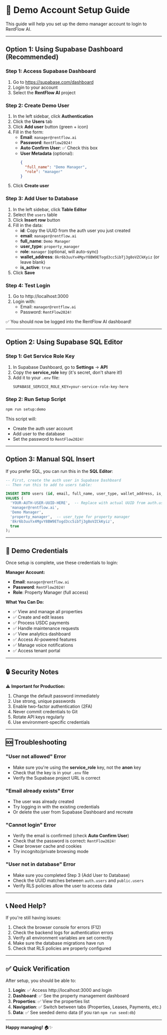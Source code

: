 # 🔐 Demo Account Setup Guide

This guide will help you set up the demo manager account to login to RentFlow AI.

---

## Option 1: Using Supabase Dashboard (Recommended)

### Step 1: Access Supabase Dashboard
1. Go to https://supabase.com/dashboard
2. Login to your account
3. Select the **RentFlow AI** project

### Step 2: Create Demo User
1. In the left sidebar, click **Authentication**
2. Click the **Users** tab
3. Click **Add user** button (green + icon)
4. Fill in the form:
   - **Email**: `manager@rentflow.ai`
   - **Password**: `RentFlow2024!`
   - **Auto Confirm User**: ✅ Check this box
   - **User Metadata** (optional): 
     ```json
     {
       "full_name": "Demo Manager",
       "role": "manager"
     }
     ```
5. Click **Create user**

### Step 3: Add User to Database
1. In the left sidebar, click **Table Editor**
2. Select the `users` table
3. Click **Insert row** button
4. Fill in the data:
   - **id**: Copy the UUID from the auth user you just created
   - **email**: `manager@rentflow.ai`
   - **full_name**: `Demo Manager`
   - **user_type**: `property_manager`
   - **role**: `manager` (optional, will auto-sync)
   - **wallet_address**: `8kr6b3uuYx4MgvY8BW9ETogd3cc5ibTj3g8oVZCkKyiz` (or leave blank)
   - **is_active**: `true`
5. Click **Save**

### Step 4: Test Login
1. Go to http://localhost:3000
2. Login with:
   - Email: `manager@rentflow.ai`
   - Password: `RentFlow2024!`

✅ You should now be logged into the RentFlow AI dashboard!

---

## Option 2: Using Supabase SQL Editor

### Step 1: Get Service Role Key
1. In Supabase Dashboard, go to **Settings** → **API**
2. Copy the **service_role** key (it's secret, don't share it!)
3. Add it to your `.env` file:
   ```env
   SUPABASE_SERVICE_ROLE_KEY=your-service-role-key-here
   ```

### Step 2: Run Setup Script
```bash
npm run setup:demo
```

This script will:
- Create the auth user account
- Add user to the database
- Set the password to `RentFlow2024!`

---

## Option 3: Manual SQL Insert

If you prefer SQL, you can run this in the **SQL Editor**:

```sql
-- First, create the auth user in Supabase Dashboard
-- Then run this to add to users table:

INSERT INTO users (id, email, full_name, user_type, wallet_address, is_active)
VALUES (
  'YOUR-AUTH-USER-UUID-HERE',  -- Replace with actual UUID from auth.users
  'manager@rentflow.ai',
  'Demo Manager',
  'property_manager',  -- user_type for property manager
  '8kr6b3uuYx4MgvY8BW9ETogd3cc5ibTj3g8oVZCkKyiz',
  true
);
```

---

## 🔑 Demo Credentials

Once setup is complete, use these credentials to login:

**Manager Account:**
- **Email**: `manager@rentflow.ai`
- **Password**: `RentFlow2024!`
- **Role**: Property Manager (full access)

**What You Can Do:**
- ✅ View and manage all properties
- ✅ Create and edit leases
- ✅ Process USDC payments
- ✅ Handle maintenance requests
- ✅ View analytics dashboard
- ✅ Access AI-powered features
- ✅ Manage voice notifications
- ✅ Access tenant portal

---

## 🔒 Security Notes

⚠️ **Important for Production:**
1. Change the default password immediately
2. Use strong, unique passwords
3. Enable two-factor authentication (2FA)
4. Never commit credentials to Git
5. Rotate API keys regularly
6. Use environment-specific credentials

---

## 🆘 Troubleshooting

### "User not allowed" Error
- Make sure you're using the **service_role** key, not the **anon** key
- Check that the key is in your `.env` file
- Verify the Supabase project URL is correct

### "Email already exists" Error
- The user was already created
- Try logging in with the existing credentials
- Or delete the user from Supabase Dashboard and recreate

### "Cannot login" Error
- Verify the email is confirmed (check **Auto Confirm User**)
- Check that the password is correct: `RentFlow2024!`
- Clear browser cache and cookies
- Try incognito/private browsing mode

### "User not in database" Error
- Make sure you completed Step 3 (Add User to Database)
- Check the UUID matches between `auth.users` and `public.users`
- Verify RLS policies allow the user to access data

---

## 📞 Need Help?

If you're still having issues:
1. Check the browser console for errors (F12)
2. Check the backend logs for authentication errors
3. Verify all environment variables are set correctly
4. Make sure the database migrations have run
5. Check that RLS policies are properly configured

---

## ✅ Quick Verification

After setup, you should be able to:

1. **Login**: ✅ Access http://localhost:3000 and login
2. **Dashboard**: ✅ See the property management dashboard
3. **Properties**: ✅ View the properties list
4. **Navigation**: ✅ Switch between tabs (Properties, Leases, Payments, etc.)
5. **Data**: ✅ See seeded demo data (if you ran `npm run seed:db`)

---

**Happy managing!** 🏠✨
